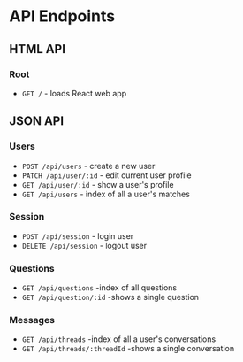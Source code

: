 # API Endpoints

## HTML API

### Root

- `GET /` - loads React web app

## JSON API

### Users

- `POST /api/users` - create a new user 
- `PATCH /api/user/:id` - edit current user profile
- `GET /api/user/:id` - show a user's profile
- `GET /api/users` - index of all a user's matches

### Session

- `POST /api/session` - login user
- `DELETE /api/session` - logout user

### Questions

- `GET /api/questions` -index of all questions
- `GET /api/question/:id` -shows a single question

### Messages 

- `GET /api/threads` -index of all a user's conversations
- `GET /api/threads/:threadId` -shows a single conversation
